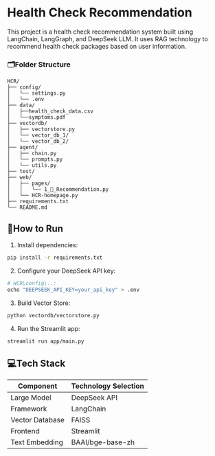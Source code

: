# Health Check Recommendation
This project is a health check recommendation system built using LangChain, LangGraph, and DeepSeek LLM. It uses RAG technology to recommend health check packages based on user information.

### 🗂️Folder Structure

```
HCR/
├── config/
│   └── settings.py
│   └── .env
├── data/
│   ├──health_check_data.csv
│   └──symptoms.pdf
├── vectordb/
│   ├── vectorstore.py
│   └── vector_db_1/
│   └── vector_db_2/
├── agent/
│   ├── chain.py
│   └── prompts.py
│   └── utils.py
├── test/
├── web/
│   ├── pages/
│   │   └── 1_🥰_Recommendation.py
│   └── HCR-homepage.py
├── requirements.txt
└── README.md
```
## 🚀How to Run

1. Install dependencies:
```bash
pip install -r requirements.txt
```
2. Configure your DeepSeek API key:
```py
# HCR\config\..:
echo "DEEPSEEK_API_KEY=your_api_key" > .env
```
3. Build Vector Store:
```bash
python vectordb/vectorstore.py
```
4. Run the Streamlit app:
```bash
streamlit run app/main.py
```

## 💻Tech Stack

| Component          | Technology Selection     |
|--------------------|--------------------------|
| Large Model        | DeepSeek API             |
| Framework          | LangChain                |
| Vector Database    | FAISS                    |
| Frontend           | Streamlit                |
| Text Embedding     | BAAI/bge-base-zh         |



